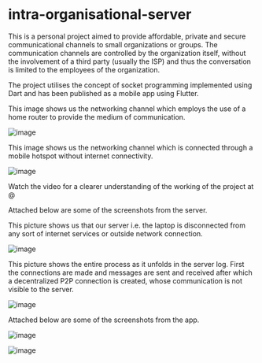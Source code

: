 # intra-organisational-server

This is a personal project aimed to provide affordable, private and secure communicational channels to small organizations or groups. 
The communication channels are controlled by the organization itself, without the involvement of a third party (usually the ISP) and thus the conversation is limited to the employees of the organization.

The project utilises the concept of socket programming implemented using Dart and has been published as a mobile app using Flutter.

This image shows us the networking channel which employs the use of a home router to provide the medium of communication.

![image](https://user-images.githubusercontent.com/56232533/170673725-d4145e06-f4bf-443b-9cfa-457bc3e5a7a9.png)

This image shows us the networking channel which is connected through a mobile hotspot without internet connectivity.

![image](https://user-images.githubusercontent.com/56232533/170673797-fa3afaf9-1085-43f4-893c-ebd393a90e38.png)

Watch the video for a clearer understanding of the working of the project at @

Attached below are some of the screenshots from the server.

This picture shows us that our server i.e. the laptop is disconnected from any sort of internet services or outside network connection.

![image](https://user-images.githubusercontent.com/56232533/170675304-f1396630-cec3-42dc-b10d-69745ab4744c.png)


This picture shows the entire process as it unfolds in the server log. First the connections are made and messages are sent and received after which a decentralized P2P connection is created, whose communication is not visible to the server.


![image](https://user-images.githubusercontent.com/56232533/170675440-cbce5176-d528-4187-b000-039082a50aca.png)


Attached below are some of the screenshots from the app.


![image](https://user-images.githubusercontent.com/56232533/170675888-f91b5565-76a0-4d38-939e-33bd0d13af12.png)


![image](https://user-images.githubusercontent.com/56232533/170675961-372c067b-bd3e-4ed3-85a9-d4d413d71e31.png)
